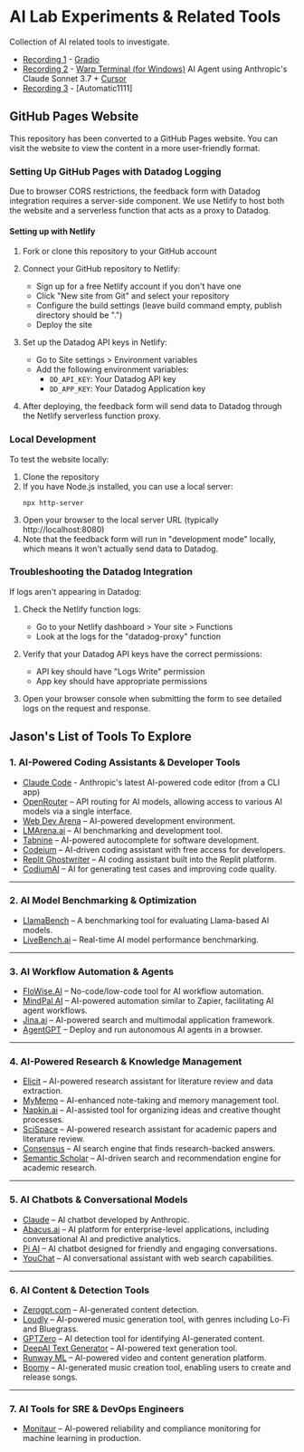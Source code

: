 # AI Lab Experiments & Related Tools
Collection of AI related tools to investigate.

- [Recording 1](ep01.md) - [Gradio](https://gradio.app)
- [Recording 2](ep02.md) - [Warp Terminal (for Windows)](https://www.warp.dev/blog/launching-warp-on-windows) AI Agent using Anthropic's Claude Sonnet 3.7 + [Cursor](https://www.cursor.com/)
- [Recording 3](ep03.md) - [Automatic1111]

## GitHub Pages Website

This repository has been converted to a GitHub Pages website. You can visit the website to view the content in a more user-friendly format.

### Setting Up GitHub Pages with Datadog Logging

Due to browser CORS restrictions, the feedback form with Datadog integration requires a server-side component. We use Netlify to host both the website and a serverless function that acts as a proxy to Datadog.

#### Setting up with Netlify

1. Fork or clone this repository to your GitHub account

2. Connect your GitHub repository to Netlify:
   - Sign up for a free Netlify account if you don't have one
   - Click "New site from Git" and select your repository
   - Configure the build settings (leave build command empty, publish directory should be ".")
   - Deploy the site

3. Set up the Datadog API keys in Netlify:
   - Go to Site settings > Environment variables
   - Add the following environment variables:
     - `DD_API_KEY`: Your Datadog API key
     - `DD_APP_KEY`: Your Datadog Application key

4. After deploying, the feedback form will send data to Datadog through the Netlify serverless function proxy.

### Local Development

To test the website locally:

1. Clone the repository
2. If you have Node.js installed, you can use a local server:
   ```
   npx http-server
   ```
3. Open your browser to the local server URL (typically http://localhost:8080)
4. Note that the feedback form will run in "development mode" locally, which means it won't actually send data to Datadog.

### Troubleshooting the Datadog Integration

If logs aren't appearing in Datadog:

1. Check the Netlify function logs:
   - Go to your Netlify dashboard > Your site > Functions
   - Look at the logs for the "datadog-proxy" function

2. Verify that your Datadog API keys have the correct permissions:
   - API key should have "Logs Write" permission
   - App key should have appropriate permissions

3. Open your browser console when submitting the form to see detailed logs on the request and response.

## Jason's List of Tools To Explore

### 1. AI-Powered Coding Assistants & Developer Tools
- [Claude Code](https://github.com/anthropics/claude-code) - Anthropic's latest AI-powered code editor (from a CLI app)
- [OpenRouter](https://openrouter.ai/) – API routing for AI models, allowing access to various AI models via a single interface.
- [Web Dev Arena](https://web.lmarena.ai/) – AI-powered development environment.
- [LMArena.ai](https://lmarena.ai) – AI benchmarking and development tool.
- [Tabnine](https://www.tabnine.com/) – AI-powered autocomplete for software development.
- [Codeium](https://www.codeium.com/) – AI-driven coding assistant with free access for developers.
- [Replit Ghostwriter](https://replit.com/site/ghostwriter) – AI coding assistant built into the Replit platform.
- [CodiumAI](https://www.codium.ai/) – AI for generating test cases and improving code quality.

---

### 2. AI Model Benchmarking & Optimization
- [LlamaBench](https://github.com/ggerganov/llama.cpp/blob/master/examples/llama-bench/README.md) – A benchmarking tool for evaluating Llama-based AI models.
- [LiveBench.ai](https://livebench.ai) – Real-time AI model performance benchmarking.

---

### 3. AI Workflow Automation & Agents
- [FloWise.AI](https://flowiseai.com/) – No-code/low-code tool for AI workflow automation.
- [MindPal AI](https://mindpal.space/) – AI-powered automation similar to Zapier, facilitating AI agent workflows.
- [Jina.ai](https://jina.ai) – AI-powered search and multimodal application framework.
- [AgentGPT](https://agentgpt.reworkd.ai/) – Deploy and run autonomous AI agents in a browser.

---

### 4. AI-Powered Research & Knowledge Management
- [Elicit](https://elicit.com/?redirected=true) – AI-powered research assistant for literature review and data extraction.
- [MyMemo](https://mymemo.ai/) – AI-enhanced note-taking and memory management tool.
- [Napkin.ai](https://www.napkin.ai/) – AI-assisted tool for organizing ideas and creative thought processes.
- [SciSpace](https://typeset.io/) – AI-powered research assistant for academic papers and literature review.
- [Consensus](https://consensus.app/) – AI search engine that finds research-backed answers.
- [Semantic Scholar](https://www.semanticscholar.org/) – AI-driven search and recommendation engine for academic research.

---

### 5. AI Chatbots & Conversational Models
- [Claude](https://claude.ai/login?returnTo=%2F%3F) – AI chatbot developed by Anthropic.
- [Abacus.ai](https://abacus.ai/) – AI platform for enterprise-level applications, including conversational AI and predictive analytics.
- [Pi AI](https://heypi.com/) – AI chatbot designed for friendly and engaging conversations.
- [YouChat](https://you.com/chat) – AI conversational assistant with web search capabilities.

---

### 6. AI Content & Detection Tools
- [Zerogpt.com](https://zerogpt.com) – AI-generated content detection.
- [Loudly](https://www.loudly.com/) – AI-powered music generation tool, with genres including Lo-Fi and Bluegrass.
- [GPTZero](https://gptzero.me/) – AI detection tool for identifying AI-generated content.
- [DeepAI Text Generator](https://deepai.org/machine-learning-model/text-generator) – AI-powered text generation tool.
- [Runway ML](https://runwayml.com/) – AI-powered video and content generation platform.
- [Boomy](https://boomy.com/) – AI-generated music creation tool, enabling users to create and release songs.

---

### 7. AI Tools for SRE & DevOps Engineers
- [Monitaur](https://monitaur.ai/) – AI-powered reliability and compliance monitoring for machine learning in production.